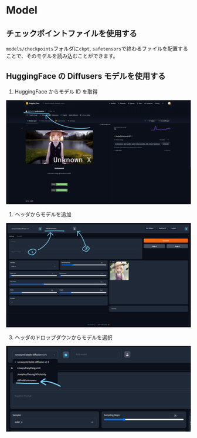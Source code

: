 # Model

## チェックポイントファイルを使用する

`models/checkpoints`フォルダに`ckpt`, `safetensors`で終わるファイルを配置することで、そのモデルを読み込むことができます。

## HuggingFace の Diffusers モデルを使用する

1. HuggingFace からモデル ID を取得

![](../../images/webui/model-01.png)

1. ヘッダからモデルを追加

![](../../images/webui/model-02.png)

3. ヘッダのドロップダウンからモデルを選択

![](../../images/webui/model-03.png)
